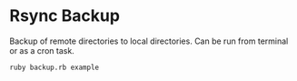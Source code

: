 # Rsync Backup

Backup of remote directories to local directories. Can be run from terminal or as a cron task.

`ruby backup.rb example`